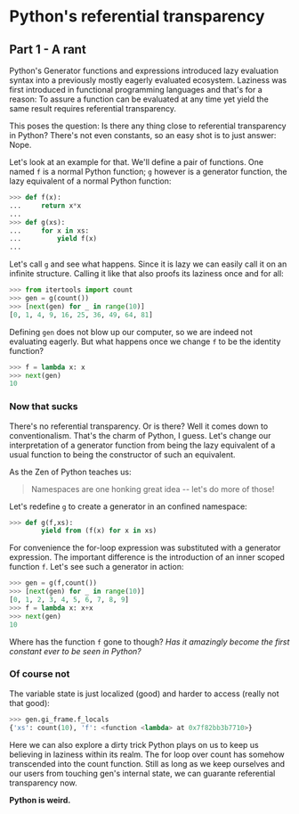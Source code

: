 # Python's referential transparency

## Part 1 - A rant

Python's Generator functions and expressions introduced lazy evaluation syntax into a previously mostly eagerly evaluated ecosystem. Laziness was first introduced in functional programming languages and that's for a reason: To assure a function can be evaluated at any time yet yield the same result requires referential transparency.

This poses the question: Is there any thing close to referential transparency in Python?
There's not even constants, so an easy shot is to just answer: Nope.

Let's look at an example for that. We'll define a pair of functions. One named ```f``` is a normal Python function; ```g``` however is a generator function, the lazy equivalent of a normal Python function:

~~~python
>>> def f(x):
...     return x*x
...
>>> def g(xs):
...     for x in xs:
...         yield f(x)
...
~~~

Let's call ```g``` and see what happens. Since it is lazy we can easily call it on an infinite structure. Calling it like that also proofs its laziness once and for all:

~~~python
>>> from itertools import count
>>> gen = g(count())
>>> [next(gen) for _ in range(10)]
[0, 1, 4, 9, 16, 25, 36, 49, 64, 81]
~~~

Defining ```gen``` does not blow up our computer, so we are indeed not evaluating eagerly. But what happens once we change ```f``` to be the identity function?

~~~python
>>> f = lambda x: x
>>> next(gen)
10
~~~

### Now that sucks

There's no referential transparency. Or is there?
Well it comes down to conventionalism. That's the charm of Python, I guess.
Let's change our interpretation of a generator function from being the lazy equivalent of a usual function to being the constructor of such an equivalent.

As the Zen of Python teaches us:
> Namespaces are one honking great idea -- let's do more of those!

Let's redefine ```g``` to create a generator in an confined namespace:

~~~python
>>> def g(f,xs):
        yield from (f(x) for x in xs)
~~~

For convenience the for-loop expression was substituted with a generator expression. The important difference is the introduction of an inner scoped function ```f```. Let's see such a generator in action:

~~~python
>>> gen = g(f,count())
>>> [next(gen) for _ in range(10)]
[0, 1, 2, 3, 4, 5, 6, 7, 8, 9]
>>> f = lambda x: x+x
>>> next(gen)
10
~~~

Where has the function ```f``` gone to though? *Has it amazingly become the first constant ever to be seen in Python?*

### Of course not

The variable state is just localized (good) and harder to access (really not that good):

~~~python
>>> gen.gi_frame.f_locals
{'xs': count(10), 'f': <function <lambda> at 0x7f82bb3b7710>}
~~~

Here we can also explore a dirty trick Python plays on us to keep us believing in laziness within its realm. The for loop over count has somehow transcended into the count function.
Still as long as we keep ourselves and our users from touching gen's internal state, we can guarante referential transparency now.

**Python is weird.**
